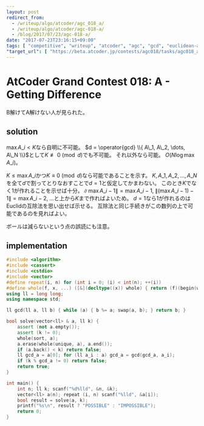 ```yaml
---
layout: post
redirect_from:
  - /writeup/algo/atcoder/agc_018_a/
  - /writeup/algo/atcoder/agc-018-a/
  - /blog/2017/07/23/agc-018-a/
date: "2017-07-23T23:16:15+09:00"
tags: [ "competitive", "writeup", "atcoder", "agc", "gcd", "euclidean-algorithm" ]
"target_url": [ "https://beta.atcoder.jp/contests/agc018/tasks/agc018_a" ]
---
```


# AtCoder Grand Contest 018: A - Getting Difference

B解けてA解けない人が見られた。

## solution

$\max A\_i \lt K$なら自明に不可能。
$d = \operator{gcd} \\{ A\_1, A\_2, \dots, A\_N \\}$として$K \not\equiv 0 \pmod{d}$でも不可能。
それ以外なら可能。
$O(N \log \max A\_i)$。

$K \le \max A\_i$かつ$K \equiv 0 \pmod{d}$なら可能であることを示す。
$K, A\_1, A\_2, \dots, A\_N$を全て$d$で割ってとりなおすことで$d = 1$と仮定してかまわない。
このとき$K$でなく$1$が作れることを示せば十分。$\| \max A\_i - 1 \| = \max A\_i - 1, \; \| (\max A\_i - 1) - 1 \| = \max A\_i - 2, \; \dots$と上から$K$まで作ればよいため。
$d = 1$なら$1$が作れるのはEuclidの互除法を思い出せば示せる。
互除法と同じ手続きがこの数列の上で可能であるのを見ればよい。

ボールは減らないという点の誤読にも注意。

## implementation

``` c++
#include <algorithm>
#include <cassert>
#include <cstdio>
#include <vector>
#define repeat(i, n) for (int i = 0; (i) < int(n); ++(i))
#define whole(f, x, ...) ([&](decltype((x)) whole) { return (f)(begin(whole), end(whole), ## __VA_ARGS__); })(x)
using ll = long long;
using namespace std;

ll gcd(ll a, ll b) { while (a) { b %= a; swap(a, b); } return b; }

bool solve(vector<ll> & a, ll k) {
    assert (not a.empty());
    assert (k != 0);
    whole(sort, a);
    a.erase(whole(unique, a), a.end());
    if (a.back() < k) return false;
    ll gcd_a = a[0]; for (ll a_i : a) gcd_a = gcd(gcd_a, a_i);
    if (k % gcd_a != 0) return false;
    return true;
}

int main() {
    int n; ll k; scanf("%d%lld", &n, &k);
    vector<ll> a(n); repeat (i, n) scanf("%lld", &a[i]);
    bool result = solve(a, k);
    printf("%s\n", result ? "POSSIBLE" : "IMPOSSIBLE");
    return 0;
}
```
